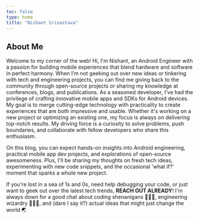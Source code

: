```yaml
---
toc: false
type: home
title: "Nishant Srivastava"
---
```


## About Me

Welcome to my corner of the web! Hi, I'm Nishant, an Android Engineer with a passion for building mobile experiences that blend hardware and software in perfect harmony. When I’m not geeking out over new ideas or tinkering with tech and engineering projects, you can find me giving back to the community through open-source projects or sharing my knowledge at conferences, blogs, and publications. As a seasoned developer, I've had the privilege of crafting innovative mobile apps and SDKs for Android devices. My goal is to merge cutting-edge technology with practicality to create experiences that are both impressive and usable. Whether it's working on a new project or optimizing an existing one, my focus is always on delivering top-notch results. My driving force is a curiosity to solve problems, push boundaries, and collaborate with fellow developers who share this enthusiasm.

On this blog, you can expect hands-on insights into Android engineering, practical mobile app dev projects, and explorations of open-source awesomeness. Plus, I'll be sharing my thoughts on fresh tech ideas, experimenting with new code snippets, and the occasional 'what if?' moment that sparks a whole new project.

If you're lost in a sea of 1s and 0s, need help debugging your code, or just want to geek out over the latest tech trends, **REACH OUT ALREADY**! I'm always down for a good chat about coding shenanigans 👨🏻‍💻, engineering wizardry 🧙🏻‍♂️, and (dare I say it?) actual ideas that might just change the world 🌏
